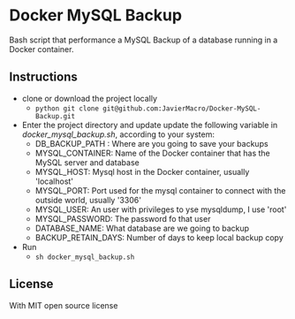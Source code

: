 Docker MySQL Backup
===
Bash script that performance a MySQL Backup of a database running in a Docker container.
## Instructions
* clone or download the project locally
  * ```python git clone git@github.com:JavierMacro/Docker-MySQL-Backup.git```
* Enter the project directory and update update the following variable in *docker_mysql_backup.sh*, according to your system:
	* DB_BACKUP_PATH : Where are you going to save your backups
	* MYSQL_CONTAINER: Name of the Docker container that has the MySQL server and database
	* MYSQL_HOST: Mysql host in the Docker container, usually 'localhost'
	* MYSQL_PORT: Port used for the mysql container to connect with the outside world, usually '3306'
	* MYSQL_USER: An user with privileges to yse mysqldump, I use 'root'
	* MYSQL_PASSWORD: The password fo that user
	* DATABASE_NAME: What database are we going to backup
	* BACKUP_RETAIN_DAYS:  Number of days to keep local backup copy
* Run
	*  ```sh docker_mysql_backup.sh```
## License
With MIT open source license
